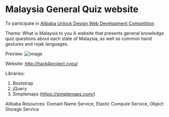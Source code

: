 # Malaysia General Quiz website
To participate in <a href="https://my.alibabacloud.com/campaign/developer-initiative">Alibaba Unlock Design Web Development Competition</a> 

Theme: What is Malaysia to you
A website that presents general knowledge quiz questions about each state of Malaysia, as well as common hand gestures and rojak languages.

Preview:
![image](https://user-images.githubusercontent.com/11204068/111062194-6eb89d00-84e2-11eb-86e7-413460f64083.png)

Website:
http://hack4project.cyou/ 

Libraries:
1. Bootstrap
2. jQuery
3. Simplemaps (https://simplemaps.com/)

Alibaba Resources: Domain Name Service, Elastic Compute Service, Object Storage Service
